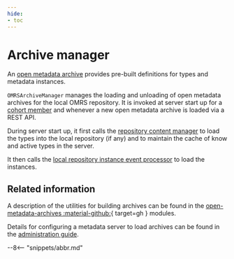 ```yaml
---
hide:
- toc
---
```


<!-- SPDX-License-Identifier: CC-BY-4.0 -->
<!-- Copyright Contributors to the Egeria project. -->

# Archive manager

An [open metadata archive](../open-metadata-archive) provides pre-built definitions
for types and metadata instances.

`OMRSArchiveManager` manages the loading and unloading of open metadata archives for the local OMRS repository. It is invoked at server start up for a [cohort member](/egeria-docs/services/omrs/cohort/#cohort-members) and whenever a new open metadata archive is loaded via a REST API.
 
During server start up, it first calls the [repository content manager](repository-content-manager.md) to load the types into the local repository (if any) and to maintain the cache of know and active types in the server.

It then calls the [local repository instance event processor](local-repository-instance-event-processor.md) to load the instances.

## Related information

A description of the utilities for building archives can be found in the [open-metadata-archives :material-github:](https://github.com/odpi/egeria/tree/master/open-metadata-resources/open-metadata-archives){ target=gh } modules.

Details for configuring a metadata server to load archives can be found in the [administration guide](/egeria-docs/guides/admin/servers/configuring-a-metadata-access-store/#load-metadata).

--8<-- "snippets/abbr.md"

